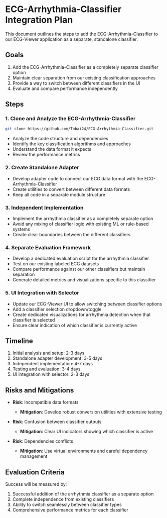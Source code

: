 # ECG-Arrhythmia-Classifier Integration Plan

This document outlines the steps to add the ECG-Arrhythmia-Classifier to our ECG-Viewer application as a separate, standalone classifier.

## Goals

1. Add the ECG-Arrhythmia-Classifier as a completely separate classifier option
2. Maintain clear separation from our existing classification approaches
3. Provide a way to switch between different classifiers in the UI
4. Evaluate and compare performance independently 

## Steps

### 1. Clone and Analyze the ECG-Arrhythmia-Classifier

```bash
git clone https://github.com/Tobai24/ECG-Arrhythmia-Classifier.git
```

- Analyze the code structure and dependencies
- Identify the key classification algorithms and approaches
- Understand the data format it expects
- Review the performance metrics

### 2. Create Standalone Adapter

- Develop adapter code to connect our ECG data format with the ECG-Arrhythmia-Classifier
- Create utilities to convert between different data formats
- Keep all code in a separate module structure

### 3. Independent Implementation

- Implement the arrhythmia classifier as a completely separate option
- Avoid any mixing of classifier logic with existing ML or rule-based systems
- Create clear boundaries between the different classifiers

### 4. Separate Evaluation Framework

- Develop a dedicated evaluation script for the arrhythmia classifier
- Test on our existing labeled ECG datasets
- Compare performance against our other classifiers but maintain separation
- Generate detailed metrics and visualizations specific to this classifier

### 5. UI Integration with Selector

- Update our ECG-Viewer UI to allow switching between classifier options
- Add a classifier selection dropdown/toggle
- Create dedicated visualizations for arrhythmia detection when that classifier is selected
- Ensure clear indication of which classifier is currently active

## Timeline

1. Initial analysis and setup: 2-3 days
2. Standalone adapter development: 3-5 days 
3. Independent implementation: 4-7 days
4. Testing and evaluation: 3-4 days
5. UI integration with selector: 2-3 days

## Risks and Mitigations

- **Risk**: Incompatible data formats
  - **Mitigation**: Develop robust conversion utilities with extensive testing

- **Risk**: Confusion between classifier outputs
  - **Mitigation**: Clear UI indicators showing which classifier is active

- **Risk**: Dependencies conflicts
  - **Mitigation**: Use virtual environments and careful dependency management

## Evaluation Criteria

Success will be measured by:
1. Successful addition of the arrhythmia classifier as a separate option
2. Complete independence from existing classifiers
3. Ability to switch seamlessly between classifier types
4. Comprehensive performance metrics for each classifier 